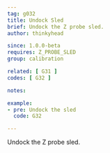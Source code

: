 ```yaml
---
tag: g032
title: Undock Sled
brief: Undock the Z probe sled.
author: thinkyhead

since: 1.0.0-beta
requires: Z_PROBE_SLED
group: calibration

related: [ G31 ]
codes: [ G32 ]

notes:

example:
- pre: Undock the sled
  code: G32

---
```


Undock the Z probe sled.

